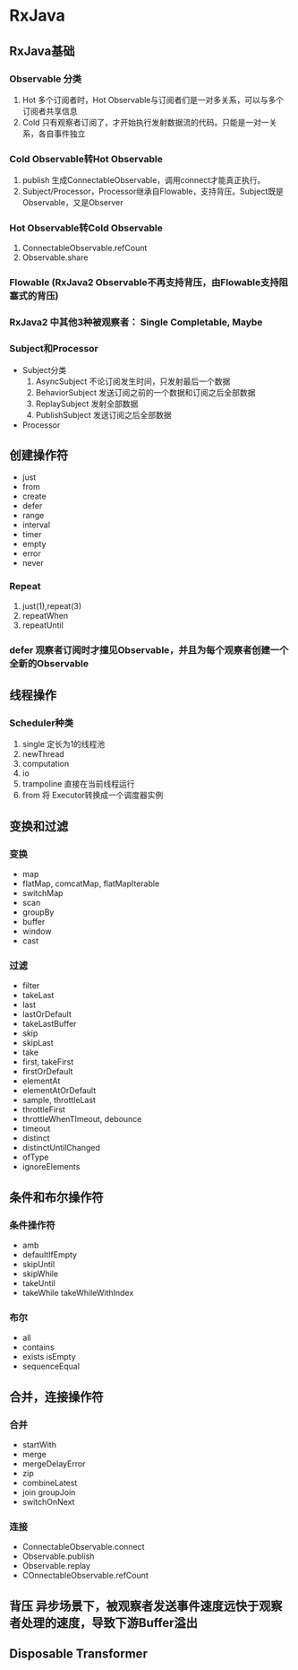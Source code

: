 # RxJava

## RxJava基础

### Observable 分类

1. Hot 多个订阅者时，Hot Observable与订阅者们是一对多关系，可以与多个订阅者共享信息
2. Cold  只有观察者订阅了，才开始执行发射数据流的代码。只能是一对一关系，各自事件独立

### Cold Observable转Hot Observable

1. publish 生成ConnectableObservable，调用connect才能真正执行。
2. Subject/Processor，Processor继承自Flowable，支持背压。Subject既是Observable，又是Observer

### Hot Observable转Cold Observable

1. ConnectableObservable.refCount
2. Observable.share

### Flowable (RxJava2 Observable不再支持背压，由Flowable支持阻塞式的背压)

### RxJava2 中其他3种被观察者： Single Completable, Maybe

### Subject和Processor

* Subject分类
  1. AsyncSubject 不论订阅发生时间，只发射最后一个数据
  2. BehaviorSubject 发送订阅之前的一个数据和订阅之后全部数据
  3. ReplaySubject 发射全部数据
  4. PublishSubject 发送订阅之后全部数据
* Processor 



## 创建操作符

* just
* from 
* create
* defer
* range
* interval
* timer
* empty
* error
* never

### Repeat

1. just(1),repeat(3)
2. repeatWhen
3. repeatUntil

### defer 观察者订阅时才撞见Observable，并且为每个观察者创建一个全新的Observable



## 线程操作

### Scheduler种类

1. single 定长为1的线程池
2. newThread
3. computation
4. io
5. trampoline 直接在当前线程运行
6. from 将 Executor转换成一个调度器实例



## 变换和过滤

### 变换

* map
* flatMap, comcatMap, flatMapIterable
* switchMap
* scan
* groupBy
* buffer
* window
* cast

### 过滤

* filter
* takeLast
* last
* lastOrDefault
* takeLastBuffer
* skip
* skipLast
* take
* first, takeFirst
* firstOrDefault
* elementAt
* elementAtOrDefault
* sample, throttleLast
* throttleFirst
* throttleWhenTImeout, debounce
* timeout
* distinct
* distinctUntilChanged
* ofType
* ignoreElements



## 条件和布尔操作符

### 条件操作符

* amb
* defaultIfEmpty
* skipUntil
* skipWhile
* takeUntil
* takeWhile takeWhileWithIndex

### 布尔

* all
* contains
* exists isEmpty
* sequenceEqual



## 合并，连接操作符

### 合并

* startWith
* merge
* mergeDelayError
* zip
* combineLatest
* join groupJoin
* switchOnNext

### 连接

* ConnectableObservable.connect
* Observable.publish
* Observable.replay
* COnnectableObservable.refCount



## 背压 异步场景下，被观察者发送事件速度远快于观察者处理的速度，导致下游Buffer溢出



## Disposable Transformer







